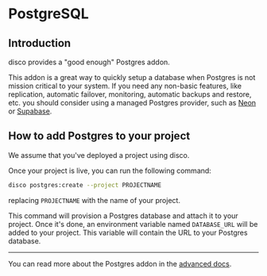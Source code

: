 # PostgreSQL

## Introduction

disco provides a "good enough" Postgres addon.

This addon is a great way to quickly setup a database when Postgres is not mission critical to your system. If you need any non-basic features, like replication, automatic failover, monitoring, automatic backups and restore, etc. you should consider using a managed Postgres provider, such as [Neon](https://neon.tech/) or [Supabase](https://supabase.com/).

## How to add Postgres to your project

We assume that you've deployed a project using disco.

Once your project is live, you can run the following command:

```bash
disco postgres:create --project PROJECTNAME
```

replacing `PROJECTNAME` with the name of your project.

This command will provision a Postgres database and attach it to your project. Once it's done, an environment variable named `DATABASE_URL` will be added to your project. This variable will contain the URL to your Postgres database.

---

You can read more about the Postgres addon in the [advanced docs](/docs/exhaustive-documentation/postgresql.md).

